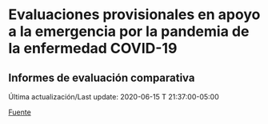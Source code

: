 # Evaluaciones provisionales en apoyo a la emergencia por la pandemia de la enfermedad COVID-19
## Informes de evaluación comparativa
 
Última actualización/Last update: 2020-06-15 T 21:37:00-05:00
 
 [Fuente](https://www.gob.mx/salud/documentos/evaluaciones-provisionales-en-apoyo-a-la-emergencia-por-la-pandemia-de-la-enfermedad-covid-19?state=published)
